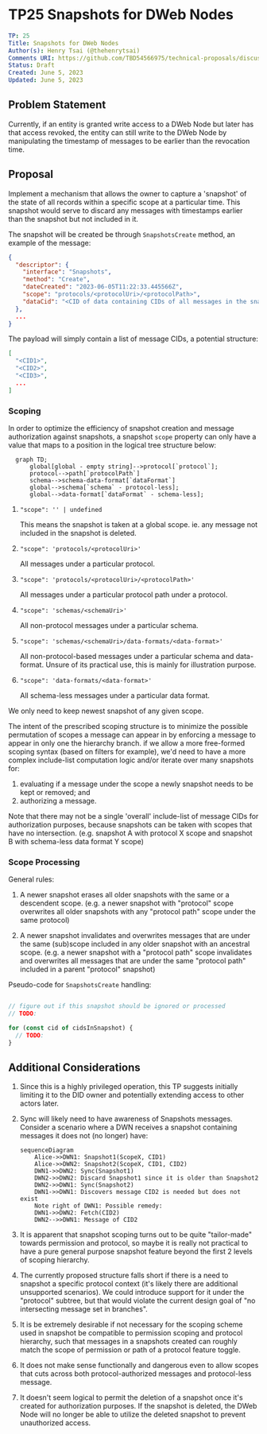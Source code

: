 # TP25 Snapshots for DWeb Nodes

```yaml
TP: 25
Title: Snapshots for DWeb Nodes
Author(s): Henry Tsai (@thehenrytsai)
Comments URI: https://github.com/TBD54566975/technical-proposals/discussions/
Status: Draft
Created: June 5, 2023
Updated: June 5, 2023
```

## Problem Statement

Currently, if an entity is granted write access to a DWeb Node but later has that access revoked, the entity can still write to the DWeb Node by manipulating the timestamp of messages to be earlier than the revocation time.


## Proposal

Implement a mechanism that allows the owner to capture a 'snapshot' of the state of all records within a specific scope at a particular time. This snapshot would serve to discard any messages with timestamps earlier than the snapshot but not included in it.

The snapshot will be created be through `SnapshotsCreate` method, an example of the message:

```json
{
  "descriptor": {
    "interface": "Snapshots",
    "method": "Create",
    "dateCreated": "2023-06-05T11:22:33.445566Z",
    "scope": "protocols/<protocolUri>/<protocolPath>",
    "dataCid": "<CID of data containing CIDs of all messages in the snapshot"
  },
  ...
}
```

The payload will simply contain a list of message CIDs, a potential structure:

```json
[
  "<CID1>",
  "<CID2>",
  "<CID3>",
  ...
]
```

### Scoping

In order to optimize the efficiency of snapshot creation and message authorization against snapshots, a snapshot `scope` property can only have a value that maps to a position in the logical tree structure below:

```mermaid
  graph TD;
      global[global - empty string]-->protocol[`protocol`];
      protocol-->path[`protocolPath`]
      schema-->schema-data-format[`dataFormat`]
      global-->schema[`schema` - protocol-less];
      global-->data-format[`dataFormat` - schema-less];

```

1. `"scope": '' | undefined`

   This means the snapshot is taken at a global scope. ie. any message not included in the snapshot is deleted.

1. `"scope": 'protocols/<protocolUri>'`

   All messages under a particular protocol.

1. `"scope": 'protocols/<protocolUri>/<protocolPath>'`

   All messages under a particular protocol path under a protocol.

1. `"scope": 'schemas/<schemaUri>'`

   All non-protocol messages under a particular schema.

1. `"scope": 'schemas/<schemaUri>/data-formats/<data-format>'`

   All non-protocol-based messages under a particular schema and data-format.
   Unsure of its practical use, this is mainly for illustration purpose.

1. `"scope": 'data-formats/<data-format>'`

   All schema-less messages under a particular data format.

We only need to keep newest snapshot of any given scope.

The intent of the prescribed scoping structure is to minimize the possible permutation of scopes a message can appear in by enforcing a message to appear in only one the hierarchy branch. if we allow a more free-formed scoping syntax (based on filters for example), we'd need to have a more complex include-list computation logic and/or iterate over many snapshots for:
   1. evaluating if a message under the scope a newly snapshot needs to be kept or removed; and
   1. authorizing a message.


Note that there may not be a single 'overall' include-list of message CIDs for authorization purposes, because snapshots can be taken with scopes that have no intersection. (e.g. snapshot A with protocol X scope and snapshot B with schema-less data format Y scope)

### Scope Processing

General rules:

1. A newer snapshot erases all older snapshots with the same or a descendent scope. (e.g. a newer snapshot with "protocol" scope overwrites all older snapshots with any "protocol path" scope under the same protocol)

1. A newer snapshot invalidates and overwrites messages that are under the same (sub)scope included in any older snapshot with an ancestral scope. (e.g. a newer snapshot with a "protocol path" scope invalidates and overwrites all messages that are under the same "protocol path" included in a parent "protocol" snapshot)

Pseudo-code for `SnapshotsCreate` handling:
```typescript

// figure out if this snapshot should be ignored or processed
// TODO:

for (const cid of cidsInSnapshot) {
  // TODO:
}
```

## Additional Considerations

1. Since this is a highly privileged operation, this TP suggests initially limiting it to the DID owner and potentially extending access to other actors later.

1. Sync will likely need to have awareness of Snapshots messages. Consider a scenario where a DWN receives a snapshot containing messages it does not (no longer) have:

    ```mermaid
    sequenceDiagram
        Alice->>DWN1: Snapshot1(ScopeX, CID1)
        Alice->>DWN2: Snapshot2(ScopeX, CID1, CID2)
        DWN1->>DWN2: Sync(Snapshot1)
        DWN2->>DWN2: Discard Snapshot1 since it is older than Snapshot2
        DWN2->>DWN1: Sync(Snapshot2)
        DWN1->>DWN1: Discovers message CID2 is needed but does not exist
        Note right of DWN1: Possible remedy:
        DWN1->>DWN2: Fetch(CID2)
        DWN2-->>DWN1: Message of CID2
    ```

1. It is apparent that snapshot scoping turns out to be quite "tailor-made" towards permission and protocol, so maybe it is really not practical to have a pure general purpose snapshot feature beyond the first 2 levels of scoping hierarchy.

1. The currently proposed structure falls short if there is a need to snapshot a specific protocol context (it's likely there are additional unsupported scenarios). We could introduce support for it under the "protocol" subtree, but that would violate the current design goal of "no intersecting message set in branches".

1. It is be extremely desirable if not necessary for the scoping scheme used in snapshot be compatible to permission scoping and protocol hierarchy, such that messages in a snapshots created can roughly match the scope of permission or path of a protocol feature toggle.

1. It does not make sense functionally and dangerous even to allow scopes that cuts across both protocol-authorized messages and protocol-less message.

1. It doesn't seem logical to permit the deletion of a snapshot once it's created for authorization purposes. If the snapshot is deleted, the DWeb Node will no longer be able to utilize the deleted snapshot to prevent unauthorized access.
